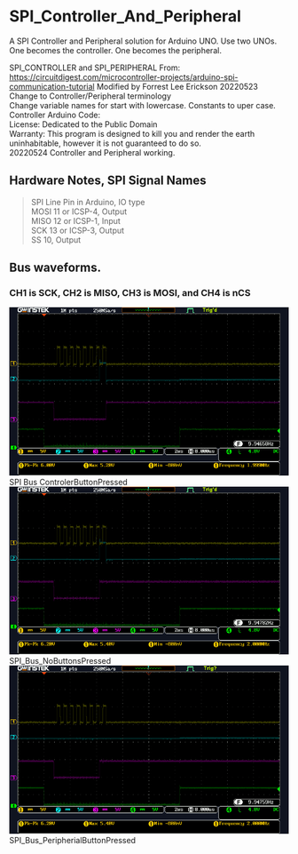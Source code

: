 # SPI_Controller_And_Peripheral
A SPI Controller and Peripheral solution for Arduino UNO. Use two UNOs. One becomes the controller. One becomes the peripheral. 


SPI_CONTROLLER and SPI_PERIPHERAL
   From: https://circuitdigest.com/microcontroller-projects/arduino-spi-communication-tutorial
   Modified by Forrest Lee Erickson 20220523  
   Change to Controller/Peripheral terminology  
   Change variable names for start with lowercase. Constants to uper case.  
   Controller Arduino Code:     
   License: Dedicated to the Public Domain  
   Warranty: This program is designed to kill you and render the earth uninhabitable,
   however it is not guaranteed to do so.  
   20220524 Controller and Peripheral working.
   

## Hardware Notes, SPI Signal Names
>  SPI Line Pin in Arduino, IO type  
>  MOSI 11 or ICSP-4,  Output  
>  MISO 12 or ICSP-1, Input  
>  SCK 13 or ICSP-3, Output  
>  SS 10,  Output  


## Bus waveforms.  
### CH1 is SCK, CH2 is MISO, CH3 is MOSI, and CH4 is nCS
![SPI Bus ControlerButtonPressed](SPI_Buss_ControlerButtonPressed.png)  
SPI Bus ControlerButtonPressed  
![SPI_Buss_NoButtonsPressed](SPI_Buss_NoButtonsPressed.png)  
SPI_Bus_NoButtonsPressed  
![SPI_Buss_PeripherialButtonPressed](SPI_Buss_PeripherialButtonPressed.png)  
SPI_Bus_PeripherialButtonPressed
  
  

